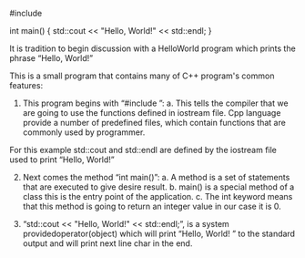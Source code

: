 #include <iostream>

int main()
{
  std::cout << "Hello, World!" << std::endl;
}

It is tradition to begin discussion with a HelloWorld program
which prints the phrase “Hello, World!”

This is a small program that contains many of C++ program's common features:
1. This program begins with “#include <iostream>”:
a. This tells the compiler that we are going to use the functions defined in iostream file.
Cpp language provide a number of predefined files, which contain functions that are commonly used by programmer.

For this example std::cout and std::endl are defined by the iostream file
used to print “Hello, World!”

2. Next comes the method “int main()”:
a. A method is a set of statements that are executed to give desire
result.
b. main() is a special method of a class this is the entry point of the
application.
c. The int keyword means that this method is going to return an integer
value in our case it is 0.

3. “std::cout << "Hello, World!" << std::endl;”, is a system providedoperator(object) which will print “Hello, World! ” to the standard output and will print next line char in the end.
